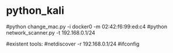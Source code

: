 # python_kali

#python change_mac.py -i docker0 -m 02:42:f6:99:ed:c4
#python network_scanner.py -t 192.168.0.1/24


#existent tools:
#netdiscover -r 192.168.0.1/24 
#ifconfig
